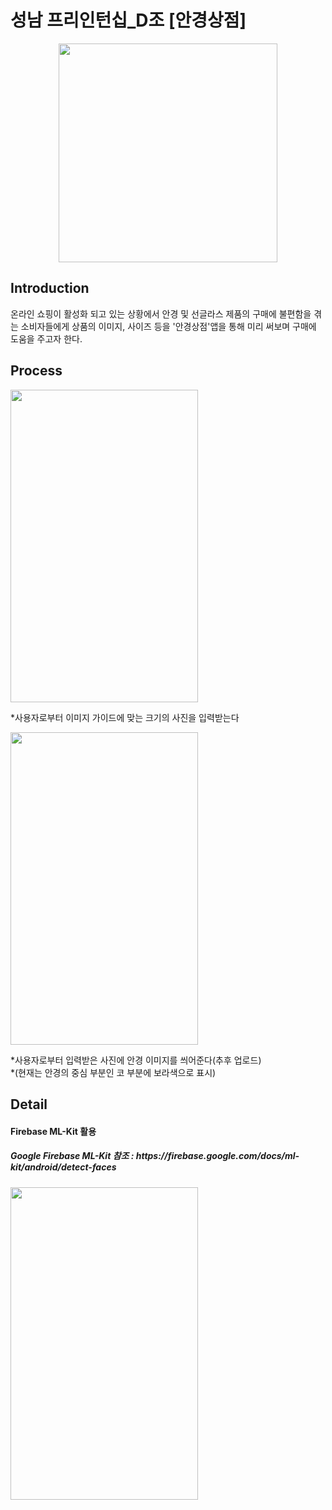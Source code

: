 <h1>성남 프리인턴십_D조 [안경상점]</h1>

<p align="center"> <img src="https://user-images.githubusercontent.com/54097961/98356571-1e7a8b80-2067-11eb-838d-575b8ee98c32.jpg" width="350px" height="350px"></img> </p>

<h2>Introduction</h2>
온라인 쇼핑이 활성화 되고 있는 상황에서 안경 및 선글라스 제품의 구매에 불편함을 겪는 소비자들에게 상품의 이미지, 사이즈 등을 '안경상점'앱을 통해 미리 써보며 구매에 도움을 주고자 한다.

<h2>Process</h2>
<img src="https://user-images.githubusercontent.com/54097961/98358051-77e3ba00-2069-11eb-8785-5e601862d9b1.jpg" width="300px" height="500px"></img>

*사용자로부터 이미지 가이드에 맞는 크기의 사진을 입력받는다

<img src="https://user-images.githubusercontent.com/54097961/98358059-7914e700-2069-11eb-9a51-18467222e4c0.png" width="300px" height="500px"></img>

*사용자로부터 입력받은 사진에 안경 이미지를 씌어준다(추후 업로드)   
  *(현재는 안경의 중심 부분인 코 부분에 보라색으로 표시)


<h2>Detail</h2>
<h4>Firebase ML-Kit 활용</h4>
<h5> Google Firebase ML-Kit 참조 : https://firebase.google.com/docs/ml-kit/android/detect-faces</h5>
<img src="https://firebase.google.com/docs/ml-kit/images/examples/face_contours.svg" width="300px" height="500px"></img>

